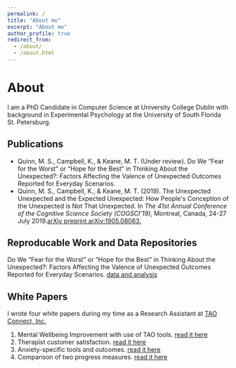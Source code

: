 ```yaml
---
permalink: /
title: "About me"
excerpt: "About me"
author_profile: true
redirect_from: 
  - /about/
  - /about.html
---
```


# About
I am a PhD Candidate in Computer Science at University College Dublin with background in Experimental Psychology at the University of South Florida St. Petersburg.

## Publications
* Quinn, M. S., Campbell, K., & Keane, M. T. (Under review). Do We “Fear for the Worst” or “Hope for the Best” in Thinking About the Unexpected?: Factors Affecting the Valence of Unexpected Outcomes Reported for Everyday Scenarios. 
* Quinn, M. S., Campbell, K., & Keane, M. T. (2019). The Unexpected Unexpected and the Expected Unexpected: How People's Conception of the Unexpected is Not That Unexpected. In _The 41st Annual Conference of the Cognitive Science Society (COGSCI’19)_, Montreal, Canada, 24-27 July 2019.[arXiv preprint arXiv:1905.08063.](https://arxiv.org/abs/1905.08063)

## Reproducable Work and Data Repositories
Do We “Fear for the Worst” or “Hope for the Best” in Thinking About the Unexpected?: Factors Affecting the Valence of Unexpected Outcomes Reported for Everyday Scenarios. [data and analysis](https://data.mendeley.com/datasets/kkt999sn7b/1)

## White Papers

I wrote four white papers during my time as a Research Assistant at [TAO Connect, Inc.](https://www.taoconnect.org/ask-the-inventor/)
1. Mental Wellbeing Improvement with use of TAO tools. [read it here](https://www.taoconnect.org/wp-content/uploads/2018/05/TAO-RelatedImprovement-Aug16-May17.pdf)
2. Therapist customer satisfaction. [read it here](https://www.taoconnect.org/wp-content/uploads/2018/05/TherapistFeedback2017.pdf)
3. Anxiety-specific tools and outcomes. [read it here](https://www.taoconnect.org/wp-content/uploads/2018/05/AnxietyLogs-Aug2017.pdf)
4. Comparison of two progress measures. [read it here](https://www.taoconnect.org/wp-content/uploads/2018/08/WEMWBS-White-Paper.pdf)
